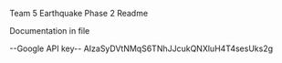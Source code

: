 Team 5 Earthquake Phase 2 Readme

Documentation in file

--Google API key--
AIzaSyDVtNMqS6TNhJJcukQNXluH4T4sesUks2g
